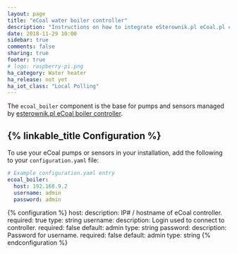 ```yaml
---
layout: page
title: "eCoal water boiler controller"
description: "Instructions on how to integrate eSterownik.pl eCoal.pl controller into Home Assistant."
date: 2018-11-29 10:00
sidebar: true
comments: false
sharing: true
footer: true
# logo: raspberry-pi.png
ha_category: Water heater
ha_release: not yet
ha_iot_class: "Local Polling"
---
```


The `ecoal_boiler` component is the base for pumps and sensors managed by [esterownik.pl eCoal boiler controller](https://esterownik.pl/nasze-produkty/ecoal).

## {% linkable_title Configuration %}

To use your eCoal pumps or sensors in your installation, add the following to your `configuration.yaml` file:

```yaml
# Example configuration.yaml entry
ecoal_boiler:
  host: 192.168.9.2
  username: admin
  password: admin
```
{% configuration %}
host:
  description: IP# / hostname of eCoal controller.
  required: true
  type: string
username:
  description: Login used to connect to controller.
  required: false
  default: admin
  type: string
password:
  description: Password for username.
  required: false 
  default: admin
  type: string
{% endconfiguration %}
